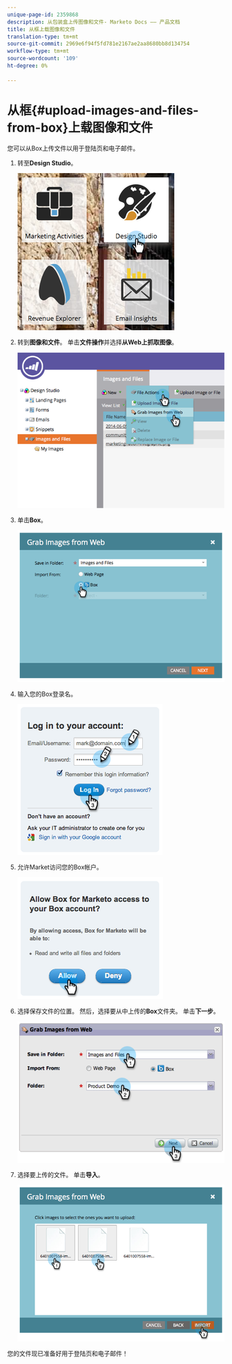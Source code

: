 ```yaml
---
unique-page-id: 2359868
description: 从包装盒上传图像和文件- Marketo Docs —— 产品文档
title: 从框上载图像和文件
translation-type: tm+mt
source-git-commit: 2969e6f94f5fd781e2167ae2aa8680bb8d134754
workflow-type: tm+mt
source-wordcount: '109'
ht-degree: 0%

---
```



# 从框{#upload-images-and-files-from-box}上载图像和文件

您可以从Box上传文件以用于登陆页和电子邮件。

1. 转至&#x200B;**Design Studio**。

   ![](assets/designstudio-3.png)

1. 转到&#x200B;**图像和文件**。 单击&#x200B;**文件操作**&#x200B;并选择&#x200B;**从Web上抓取图像**。

   ![](assets/image2014-9-16-12-3a50-3a40.png)

1. 单击&#x200B;**Box**。

   ![](assets/image2014-9-16-12-3a50-3a56.png)

1. 输入您的Box登录名。

   ![](assets/image2014-9-16-12-3a51-3a10.png)

1. 允许Market访问您的Box帐户。

   ![](assets/image2014-9-16-12-3a51-3a28.png)

1. 选择保存文件的位置。 然后，选择要从中上传的&#x200B;**Box**&#x200B;文件夹。 单击&#x200B;**下一步**。

   ![](assets/image2014-9-16-12-3a51-3a59.png)

1. 选择要上传的文件。 单击&#x200B;**导入**。

   ![](assets/image2014-9-16-12-3a52-3a15.png)

您的文件现已准备好用于登陆页和电子邮件！
